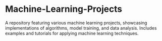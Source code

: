 # Machine-Learning-Projects
 A repository featuring various machine learning projects, showcasing implementations of algorithms, model training, and data analysis. Includes examples and tutorials for applying machine learning techniques.
